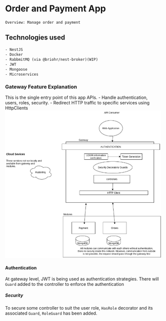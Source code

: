 # Order and Payment App

    Overview: Manage order and payment

## Technologies used

    - NestJS
    - Docker
    - RabbmitMQ (via @briohr/nest-broker)(WIP)
    - JWT
    - Mongoose
    - Microservices

### Gateway Feature Explanation

This is the single entry point of this app APIs. - Handle authentication, users, roles, security. - Redirect HTTP traffic to specific services using HttpClients
![](architecture.png)

#### Authentication

At gateway level, JWT is being used as authentication strategies. There will `Guard` added to the controller to enforce the authentication

##### Security

To secure some controller to suit the user role, `HasRole` decorator and its associated `Guard`, `RoleGuard` has been added.

